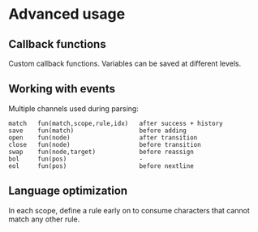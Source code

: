 
# Advanced usage

## Callback functions

Custom callback functions.
Variables can be saved at different levels.

## Working with events

Multiple channels used during parsing:
```
match   fun(match,scope,rule,idx)   after success + history
save    fun(match)                  before adding
open    fun(node)                   after transition
close   fun(node)                   before transition
swap    fun(node,target)            before reassign
bol     fun(pos)                    -
eol     fun(pos)                    before nextline
```

## Language optimization

In each scope, define a rule early on to consume characters that cannot match any other rule.
